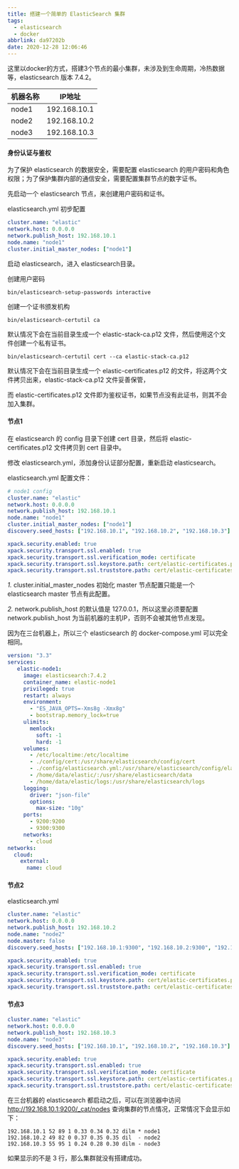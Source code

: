 ```yaml
---
title: 搭建一个简单的 ElasticSearch 集群
tags:
  - elasticsearch
  - docker
abbrlink: da97202b
date: 2020-12-28 12:06:46
---
```


这里以docker的方式，搭建3个节点的最小集群，未涉及到生命周期，冷热数据等，elasticsearch 版本 7.4.2。

<!-- more -->

| 机器名称 | IP地址       |
| -------- | ------------ |
| node1    | 192.168.10.1 |
| node2    | 192.168.10.2 |
| node3    | 192.168.10.3 |

#### 身份认证与鉴权

为了保护 elasticsearch 的数据安全，需要配置 elasticsearch 的用户密码和角色权限；为了保护集群内部的通信安全，需要配置集群节点的数字证书。

先启动一个 elasticsearch 节点，来创建用户密码和证书。

elasticsearch.yml 初步配置

```yaml
cluster.name: "elastic"
network.host: 0.0.0.0
network.publish_host: 192.168.10.1
node.name: "node1"
cluster.initial_master_nodes: ["node1"]
```

启动 elasticsearch，进入 elasticsearch目录。

创建用户密码

```shell
bin/elasticsearch-setup-passwords interactive
```

创建一个证书颁发机构

```
bin/elasticsearch-certutil ca
```

默认情况下会在当前目录生成一个 elastic-stack-ca.p12 文件，然后使用这个文件创建一个私有证书。

```
bin/elasticsearch-certutil cert --ca elastic-stack-ca.p12
```

默认情况下会在当前目录生成一个 elastic-certificates.p12 的文件，将这两个文件拷贝出来，elastic-stack-ca.p12 文件妥善保管，

而 elastic-certificates.p12 文件即为鉴权证书，如果节点没有此证书，则其不会加入集群。

#### 节点1

在 elasticsearch 的 config 目录下创建 cert 目录，然后将 elastic-certificates.p12 文件拷贝到 cert 目录中。

修改 elasticsearch.yml，添加身份认证部分配置，重新启动 elasticsearch。

elasticsearch.yml 配置文件：

```yaml
# node1 config
cluster.name: "elastic"
network.host: 0.0.0.0
network.publish_host: 192.168.10.1
node.name: "node1"
cluster.initial_master_nodes: ["node1"]
discovery.seed_hosts: ["192.168.10.1", "192.168.10.2", "192.168.10.3"]

xpack.security.enabled: true
xpack.security.transport.ssl.enabled: true
xpack.security.transport.ssl.verification_mode: certificate
xpack.security.transport.ssl.keystore.path: cert/elastic-certificates.p12
xpack.security.transport.ssl.truststore.path: cert/elastic-certificates.p12
```

*1.* cluster.initial_master_nodes 初始化 master 节点配置只能是一个 elasticsearch master 节点有此配置。

*2.* network.publish_host 的默认值是 127.0.0.1，所以这里必须要配置 network.publish_host 为当前机器的主机IP，否则不会被其他节点发现。

因为在三台机器上，所以三个 elasticsearch 的 docker-compose.yml 可以完全相同。

```yaml
version: "3.3"
services: 
   elastic-node1:
     image: elasticsearch:7.4.2
     container_name: elastic-node1
     privileged: true
     restart: always
     environment: 
       - "ES_JAVA_OPTS=-Xms8g -Xmx8g"
       - bootstrap.memory_lock=true
     ulimits:
       memlock:
         soft: -1
         hard: -1
     volumes:
       - /etc/localtime:/etc/localtime
       - ./config/cert:/usr/share/elasticsearch/config/cert
       - ./config/elasticsearch.yml:/usr/share/elasticsearch/config/elasticsearch.yml
       - /home/data/elastic/:/usr/share/elasticsearch/data
       - /home/data/elastic/logs:/usr/share/elasticsearch/logs
     logging:
       driver: "json-file"
       options:
         max-size: "10g"
     ports:
       - 9200:9200
       - 9300:9300
     networks:
       - cloud
networks:
  cloud:
    external:
      name: cloud
```

#### 节点2

elasticsearch.yml

```yaml
cluster.name: "elastic"
network.host: 0.0.0.0
network.publish_host: 192.168.10.2
node.name: "node2"
node.master: false
discovery.seed_hosts: ["192.168.10.1:9300", "192.168.10.2:9300", "192.168.10.3:9300"]

xpack.security.enabled: true
xpack.security.transport.ssl.enabled: true
xpack.security.transport.ssl.verification_mode: certificate
xpack.security.transport.ssl.keystore.path: cert/elastic-certificates.p12
xpack.security.transport.ssl.truststore.path: cert/elastic-certificates.p12
```

#### 节点3

```yaml
cluster.name: "elastic"
network.host: 0.0.0.0
network.publish_host: 192.168.10.3
node.name: "node3"
discovery.seed_hosts: ["192.168.10.1", "192.168.10.2", "192.168.10.3"]

xpack.security.enabled: true
xpack.security.transport.ssl.enabled: true
xpack.security.transport.ssl.verification_mode: certificate
xpack.security.transport.ssl.keystore.path: cert/elastic-certificates.p12
xpack.security.transport.ssl.truststore.path: cert/elastic-certificates.p12
```

在三台机器的 elasticsearch 都启动之后，可以在浏览器中访问 http://192.168.10.1:9200/_cat/nodes 查询集群的节点情况，正常情况下会显示如下：

```
192.168.10.1 52 89 1 0.33 0.34 0.32 dilm * node1
192.168.10.2 49 82 0 0.37 0.35 0.35 dil  - node2
192.168.10.3 55 95 1 0.24 0.28 0.30 dilm - node3
```

如果显示的不是 3 行，那么集群就没有搭建成功。

